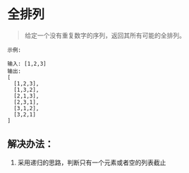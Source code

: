 # 全排列

> 给定一个没有重复数字的序列，返回其所有可能的全排列。

```
示例:

输入: [1,2,3]
输出:
[
  [1,2,3],
  [1,3,2],
  [2,1,3],
  [2,3,1],
  [3,1,2],
  [3,2,1]
]
```


## 解决办法：
1. 采用递归的思路，判断只有一个元素或者空的列表截止
